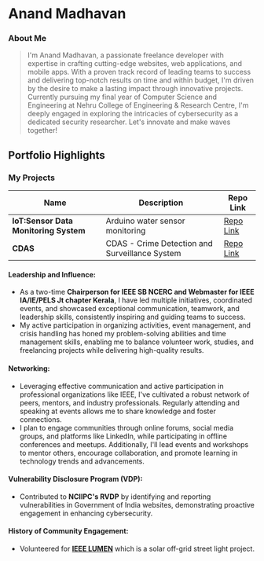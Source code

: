 # Anand Madhavan

### About Me

> I'm Anand Madhavan, a passionate freelance developer with expertise in crafting cutting-edge websites, web applications, and mobile apps. With a proven track record of leading teams to success and delivering top-notch results on time and within budget, I'm driven by the desire to make a lasting impact through innovative projects. Currently pursuing my final year of Computer Science and Engineering at Nehru College of Engineering & Research Centre, I'm deeply engaged in exploring the intricacies of cybersecurity as a dedicated security researcher. Let's innovate and make waves together!


## Portfolio Highlights

### My Projects

| Name                | Description                                                                              | Repo Link                                                      |
|---------------------|----------------------------------------------------------------------------------------------|----------------------------------------------------------------|
| **IoT:Sensor Data Monitoring System**  | Arduino water sensor monitoring                                                | [Repo Link ](https://github.com/Anand1020-pix/IOT)             |
| **CDAS**  | CDAS - Crime Detection and Surveillance System                                                | [Repo Link ](https://github.com/Anand1020-pix/CDAS)             |

#### Leadership and Influence:

- As a two-time **Chairperson for IEEE SB NCERC and Webmaster for IEEE IA/IE/PELS Jt chapter Kerala**, I have led multiple initiatives, coordinated events, and showcased exceptional communication, teamwork, and leadership skills, consistently inspiring and guiding teams to success.
- My active participation in organizing activities, event management, and crisis handling has honed my problem-solving abilities and time management skills, enabling me to balance volunteer work, studies, and freelancing projects while delivering high-quality results.

#### Networking:

- Leveraging effective communication and active participation in professional organizations like IEEE, I've cultivated a robust network of peers, mentors, and industry professionals. Regularly attending and speaking at events allows me to share knowledge and foster connections. 
- I plan to engage communities through online forums, social media groups, and platforms like LinkedIn, while participating in offline conferences and meetups. Additionally, I'll lead events and workshops to mentor others, encourage collaboration, and promote learning in technology trends and advancements.

#### Vulnerability Disclosure Program (VDP):

- Contributed to **NCIIPC's RVDP** by identifying and reporting vulnerabilities in Government of India websites, demonstrating proactive engagement in enhancing cybersecurity.

#### History of Community Engagement:

- Volunteered for **[IEEE LUMEN](https://www.ieeelumen.org/)** which is a solar off-grid street light project.


